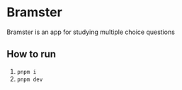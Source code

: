 # Bramster

Bramster is an app for studying multiple choice questions


## How to run

1) `pnpm i`
2) `pnpm dev`